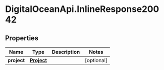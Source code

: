# DigitalOceanApi.InlineResponse20042

## Properties
Name | Type | Description | Notes
------------ | ------------- | ------------- | -------------
**project** | [**Project**](Project.md) |  | [optional] 
